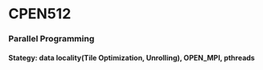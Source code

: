 # CPEN512
### Parallel Programming
#### Stategy: data locality(Tile Optimization, Unrolling), OPEN_MPI, pthreads
